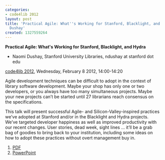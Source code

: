 ```yaml
---
categories:
- code4lib 2012
layout: post
title: 'Practical Agile: What''s Working for Stanford, Blacklight, and Hydra - Naomi
  Dushay'
created: 1327559264
---
```

<strong>Practical Agile: What's Working for Stanford, Blacklight, and Hydra</strong>
<ul>
<li>Naomi Dushay, Stanford University Libraries, ndushay at stanford dot edu</li>
</ul>
<p><a href="/conference/2012">code4lib 2012</a>, Wednesday, February 8 2012, 14:00-14:20</p>
<p>
Agile development techniques can be difficult to adopt in the context of library software development. Maybe your shop has only one or two developers, or you always have too many simultaneous projects. Maybe your new projects can’t be started until 27 librarians reach consensus on the specifications.
</p>
<p>
This talk will present successful Agile- and Silicon-Valley-inspired practices we’ve adopted at Stanford and/or in the Blacklight and Hydra projects. We’ve targeted developer happiness as well as improved productivity with our recent changes. User stories, dead week, sight lines … it’ll be a grab bag of goodies to bring back to your institution, including some ideas on how to adopt these practices without overt management buy in.
</p>

<ol>
  <li><a href="http://www.stanford.edu/~ndushay/code4lib2012/practical agile c4l 2012.pdf">PDF</a></li>     
  <li><a href="http://www.stanford.edu/~ndushay/code4lib2012/practical agile c4l 2012.pptx">PowerPoint</a></li>
</ol>
